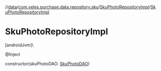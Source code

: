 //[data](../../../index.md)/[com.veles.purchase.data.repository.sku](../index.md)/[SkuPhotoRepositoryImpl](index.md)/[SkuPhotoRepositoryImpl](-sku-photo-repository-impl.md)

# SkuPhotoRepositoryImpl

[androidJvm]\

@Inject

constructor(skuPhotoDAO: [SkuPhotoDAO](../../com.veles.purchase.data.room.dao/-sku-photo-d-a-o/index.md))

